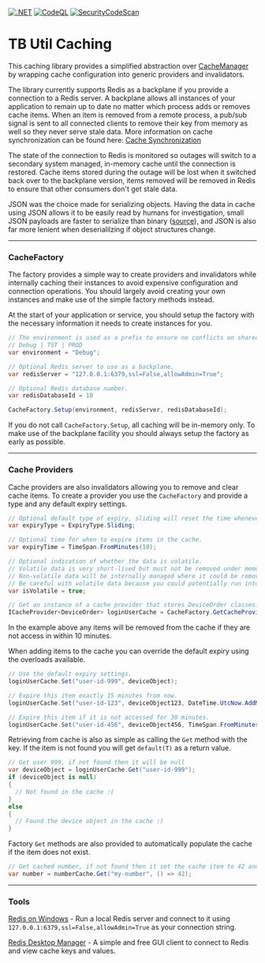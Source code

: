 [![.NET](https://github.com/TrueBurn/tbutil-tb-cache-manager/actions/workflows/dotnet.yml/badge.svg)](https://github.com/TrueBurn/tbutil-tb-cache-manager/actions/workflows/dotnet.yml)
[![CodeQL](https://github.com/TrueBurn/tbutil-tb-cache-manager/actions/workflows/codeql-analysis.yml/badge.svg)](https://github.com/TrueBurn/tbutil-tb-cache-manager/actions/workflows/codeql-analysis.yml)
[![SecurityCodeScan](https://github.com/TrueBurn/tbutil-tb-cache-manager/actions/workflows/securitycodescan.yml/badge.svg)](https://github.com/TrueBurn/tbutil-tb-cache-manager/actions/workflows/securitycodescan.yml)

# TB Util Caching

This caching library provides a simplified abstraction over [CacheManager](http://cachemanager.michaco.net/) by wrapping cache configuration into generic providers and invalidators.

The library currently supports Redis as a backplane if you provide a connection to a Redis server.
A backplane allows all instances of your application to remain up to date no matter which process adds or removes cache items.
When an item is removed from a remote process, a pub/sub signal is sent to all connected clients to remove their key from memory as well so they never serve stale data.
More information on cache synchronization can be found here: [Cache Synchronization](http://cachemanager.michaco.net/documentation/CacheManagerCacheSynchronization)

The state of the connection to Redis is monitored so outages will switch to a secondary system managed, in-memory cache until the connection is restored.
Cache items stored during the outage will be lost when it switched back over to the backplane version, items removed will be removed in Redis to ensure that other consumers don't get stale data.

JSON was the choice made for serializing objects.
Having the data in cache using JSON allows it to be easily read by humans for investigation, small JSON payloads are faster to serialize than binary ([source](https://maxondev.com/serialization-performance-comparison-c-net-formats-frameworks-xmldatacontractserializer-xmlserializer-binaryformatter-json-newtonsoft-servicestack-text/)), and JSON is also far more lenient when deserialilzing if object structures change.
___

### CacheFactory

The factory provides a simple way to create providers and invalidators while internally caching their instances to avoid expensive configuration and connection operations.
You should largely avoid creating your own instances and make use of the simple factory methods instead.

At the start of your application or service, you should setup the factory with the necessary information it needs to create instances for you.

```csharp
// The environment is used as a prefix to ensure no conflicts on shared Redis servers.
// Debug | TST | PROD
var environment = "Debug";

// Optional Redis server to use as a backplane.
var redisServer = "127.0.0.1:6379,ssl=False,allowAdmin=True";

// Optional Redis database number.
var redisDatabaseId = 10

CacheFactory.Setup(environment, redisServer, redisDatabaseId);
```

If you do not call `CacheFactory.Setup`, all caching will be in-memory only. To make use of the backplane facility you should always setup the factory as early as possible.

___

### Cache Providers

Cache providers are also invalidators allowing you to remove and clear cache items.
To create a provider you use the `CacheFactory` and provide a type and any default expiry settings.

```csharp
// Optional default type of expiry, sliding will reset the time whenever an item is accessed, absolute will remove from cache as soon as the wait time is over.
var expiryType = ExpiryType.Sliding;

// Optional time for when to expire items in the cache.
var expiryTime = TimeSpan.FromMinutes(10);

// Optional indication of whether the data is volatile.
// Volatile data is very short-lived but must not be removed under memory pressure.
// Non-volatile data will be internally managed where it could be removed before the expiry under memory pressure situations.
// Be careful with volatile data because you could potentially run into out-of-memory situations with large amounts of unmanaged data.
var isVolatile = true;

// Get an instance of a cache provider that stores DeviceOrder classes.
ICacheProvider<DeviceOrder> loginUserCache = CacheFactory.GetCacheProvider<DeviceOrder>(expiryType, expiryTime, isVolatile);
```

In the example above any items will be removed from the cache if they are not access in within 10 minutes.

When adding items to the cache you can override the default expiry using the overloads available.

```csharp
// Use the default expiry settings.
loginUserCache.Set("user-id-999", deviceObject);

// Expire this item exactly 15 minutes from now.
loginUserCache.Set("user-id-123", deviceObject123, DateTime.UtcNow.AddMinutes(15));

// Expire this item if it is not accessed for 30 minutes.
loginUserCache.Set("user-id-456", deviceObject456, TimeSpan.FromMinutes(30));
```

Retrieving from cache is also as simple as calling the `Get` method with the key. If the item is not found you will get `default(T)` as a return value.

```csharp
// Get user 999, if not found then it will be null
var deviceObject = loginUserCache.Get("user-id-999");
if (deviceObject is null)
{
  // Not found in the cache :(
}
else
{
  // Found the device object in the cache :)
}
```

Factory `Get` methods are also provided to automatically populate the cache if the item does not exist.

```csharp
// Get cached number, if not found then it set the cache item to 42 and return the value.
var number = numberCache.Get("my-number", () => 42);
```
___


### Tools
[Redis on Windows](https://github.com/MicrosoftArchive/redis/releases) - Run a local Redis server and connect to it using `127.0.0.1:6379,ssl=False,allowAdmin=True` as your connection string.

[Redis Desktop Manager](https://redisdesktop.com/) - A simple and free GUI client to connect to Redis and view cache keys and values.

